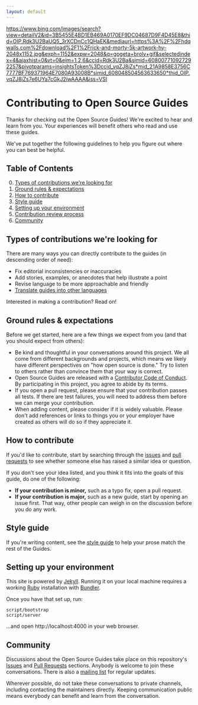 ```yaml
---
layout: default
---
```

https://www.bing.com/images/search?view=detailV2&id=3B5455E4BD1EB469A0170EF9DC04687D9F4D45E8&thid=OIP.Rdk3U2BaUQ5_3rXCDnCc1QHaEK&mediaurl=https%3A%2F%2Fhdqwalls.com%2Fdownload%2F1%2Frick-and-morty-5k-artwork-hy-2048x1152.jpg&exph=1152&expw=2048&q=gogeta+broly+gif&selectedindex=4&ajaxhist=0&vt=0&eim=1,2,6&ccid=Rdk3U2Ba&simid=608007710927292257&pivotparams=insightsToken%3Dccid_vqZJ8iZs*mid_21A9858E3756C7777BF769371964E7080A93008B*simid_608048504563633650*thid_OIP.vqZJ8iZs7e6UYa7cGkJ2iwAAAA&iss=VSI
# Contributing to Open Source Guides

Thanks for checking out the Open Source Guides! We're excited to hear and learn from you. Your experiences will benefit others who read and use these guides.

We've put together the following guidelines to help you figure out where you can best be helpful.

## Table of Contents

0. [Types of contributions we're looking for](#types-of-contributions-were-looking-for)
0. [Ground rules & expectations](#ground-rules--expectations)
0. [How to contribute](#how-to-contribute)
0. [Style guide](#style-guide)
0. [Setting up your environment](#setting-up-your-environment)
0. [Contribution review process](#contribution-review-process)
0. [Community](#community)

## Types of contributions we're looking for
There are many ways you can directly contribute to the guides (in descending order of need):

* Fix editorial inconsistencies or inaccuracies
* Add stories, examples, or anecdotes that help illustrate a point
* Revise language to be more approachable and friendly
* [Translate guides into other languages](docs/translations.md)

Interested in making a contribution? Read on!

## Ground rules & expectations

Before we get started, here are a few things we expect from you (and that you should expect from others):

* Be kind and thoughtful in your conversations around this project. We all come from different backgrounds and projects, which means we likely have different perspectives on "how open source is done." Try to listen to others rather than convince them that your way is correct.
* Open Source Guides are released with a [Contributor Code of Conduct](./CODE_OF_CONDUCT.md). By participating in this project, you agree to abide by its terms.
* If you open a pull request, please ensure that your contribution passes all tests. If there are test failures, you will need to address them before we can merge your contribution.
* When adding content, please consider if it is widely valuable. Please don't add references or links to things you or your employer have created as others will do so if they appreciate it.

## How to contribute

If you'd like to contribute, start by searching through the [issues](https://github.com/github/opensource.guide/issues) and [pull requests](https://github.com/github/opensource.guide/pulls) to see whether someone else has raised a similar idea or question.

If you don't see your idea listed, and you think it fits into the goals of this guide, do one of the following:
* **If your contribution is minor,** such as a typo fix, open a pull request.
* **If your contribution is major,** such as a new guide, start by opening an issue first. That way, other people can weigh in on the discussion before you do any work.

## Style guide
If you're writing content, see the [style guide](./docs/styleguide.md) to help your prose match the rest of the Guides.

## Setting up your environment

This site is powered by [Jekyll](https://jekyllrb.com/). Running it on your local machine requires a working [Ruby](https://www.ruby-lang.org/en/) installation with [Bundler](https://bundler.io/).

Once you have that set up, run:

    script/bootstrap
    script/server

…and open http://localhost:4000 in your web browser.

## Community

Discussions about the Open Source Guides take place on this repository's [Issues](https://github.com/github/opensource.guide/issues) and [Pull Requests](https://github.com/github/opensource.guide/pulls) sections. Anybody is welcome to join these conversations. There is also a [mailing list](http://eepurl.com/cecpnT) for regular updates.

Wherever possible, do not take these conversations to private channels, including contacting the maintainers directly. Keeping communication public means everybody can benefit and learn from the conversation.
